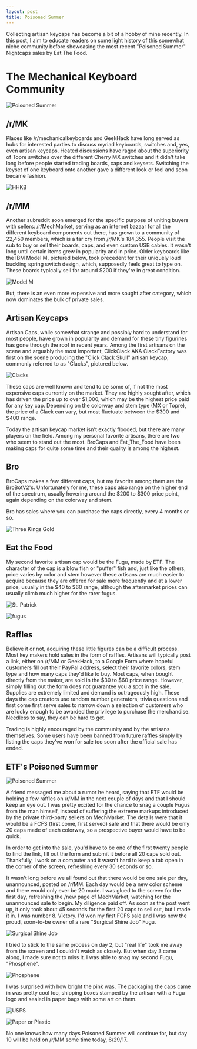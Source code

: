 ```yaml
---
layout: post
title: Poisoned Summer
---
```


Collecting artisan keycaps has become a bit of a hobby of mine recently. In this post, I aim to educate readers on some light history of this somewhat niche community before showcasing the most recent "Poisoned Summer" Nightcaps sales by Eat The Food.
<!--more-->
# The Mechanical Keyboard Community

![Poisoned Summer](http://i.imgur.com/pf5F64p.jpg)

## /r/MK
Places like /r/mechanicalkeyboards and GeekHack have long served as hubs for interested parties to discuss myriad keyboards, switches and, yes, even artisan keycaps. Heated discussions have raged about the superiority of Topre switches over the different Cherry MX switches and it didn't take long before people started trading boards, caps and keysets. Switching the keyset of one keyboard onto another gave a different look or feel and soon became fashion.

![HHKB](https://i.redd.it/hzmbats99acy.jpg)

## /r/MM
Another subreddit soon emerged for the specific purpose of uniting buyers with sellers: /r/MechMarket, serving as an internet bazaar for all the different keyboard components out there, has grown to a community of 22,450 members, which is a far cry from /r/MK's 184,355. People visit the sub to buy or sell their boards, caps, and even custom USB cables. It wasn't long until certain items grew in popularity and in price. Older keyboards like the IBM Model M, pictured below, took precedent for their uniquely loud buckling spring switch design, which, supposedly feels great to type on. These boards typically sell for around $200 if they're in great condition.

![Model M](https://steemitimages.com/DQmXBr8tV6SJ4NsbeYJsHira34AD1BYhaKWB3Ga1SfpkKTC/ModelM.jpg)

But, there is an even more expensive and more sought after category, which now dominates the bulk of private sales.

## Artisan Keycaps
Artisan Caps, while somewhat strange and possibly hard to understand for most people, have grown in popularity and demand for these tiny figurines has gone through the roof in recent years. Among the first artisans on the scene and arguably the most important, ClickClack AKA ClackFactory was first on the scene producing the "Click Clack Skull" artisan keycap, commonly referred to as "Clacks", pictured below.

![Clacks](https://steemitimages.com/DQmYjCCQvjezPZqjiApPk4rXBnX2NQfbo2gZr81Emhjahfv/clack6.jpg)

These caps are well known and tend to be some of, if not the most expensive caps currently on the market. They are highly sought after, which has driven the price up to over $1,000, which may be the highest price paid for any key cap. Depending on the colorway and stem type (MX or Topre), the price of a Clack can vary, but most fluctuate between the $300 and $400 range.

Today the artisan keycap market isn't exactly flooded, but there are many players on the field. Among my personal favorite artisans, there are two who seem to stand out the most. BroCaps and Eat_The_Food have been making caps for quite some time and their quality is among the highest.

## Bro
BroCaps makes a few different caps, but my favorite among them are the BroBotV2's. Unfortunately for me, these caps also range on the higher end of the spectrum, usually hovering around the $200 to $300 price point, again depending on the colorway and stem.

Bro has sales where you can purchase the caps directly, every 4 months or so.

![Three Kings Gold](https://steemitimages.com/DQmYsLCqhvCg7d3j2TWJRY8peUhVDcVGhPyxZkvFnXDMPSx/bbv2gold.jpg)

## Eat the Food
My second favorite artisan cap would be the Fugu, made by ETF. The character of the cap is a blow fish or "puffer" fish and, just like the others, price varies by color and stem however these artisans are much easier to acquire because they are offered for sale more frequently and at a lower price, usually in the $40 to $60 range, although the aftermarket prices can usually climb much higher for the rarer fugus.

![St. Patrick](https://steemitimages.com/DQmPm1YGkfAgsbDFjKe7hoMF5Kz96wnoWzVYDfnPoLQ4wok/fugu.jpg)

![fugus](http://i.imgur.com/MmqVRbD.jpg)

## Raffles
Believe it or not, acquiring these little figures can be a difficult process. Most key makers hold sales in the form of raffles. Artisans will typically post a link, either on /r/MM or GeekHack, to a Google Form where hopeful customers fill out their PayPal address, select their favorite colors, stem type and how many caps they'd like to buy. Most caps, when bought directly from the maker, are sold in the $30 to $60 price range. However, simply filling out the form does not guarantee you a spot in the sale. Supplies are extremely limited and demand is outrageously high. These days the cap creators use random number generators, trivia questions and first come first serve sales to narrow down a selection of customers who are lucky enough to be awarded the privilege to purchase the merchandise. Needless to say, they can be hard to get.

Trading is highly encouraged by the community and by the artisans themselves. Some users have been banned from future raffles simply by listing the caps they've won for sale too soon after the official sale has ended.

## ETF's Poisoned Summer

![Poisoned Summer](http://i.imgur.com/pf5F64p.jpg)

A friend messaged me about a rumor he heard, saying that ETF would be holding a few raffles on /r/MM in the next couple of days and that I should keep an eye out. I was pretty excited for the chance to snag a couple Fugus from the man himself, instead of suffering the extreme markups introduced by the private third-party sellers on MechMarket. The details were that it would be a FCFS (first come, first served) sale and that there would be only 20 caps made of each colorway, so a prospective buyer would have to be quick.

In order to get into the sale, you'd have to be one of the first twenty people to find the link, fill out the form and submit it before all 20 caps sold out. Thankfully, I work on a computer and it wasn't hard to keep a tab open in the corner of the screen, refreshing every 30 seconds or so.

It wasn't long before we all found out that there would be one sale per day, unannounced, posted on /r/MM. Each day would be a new color scheme and there would only ever be 20 made. I was glued to the screen for the first day, refreshing the /new page of MechMarket, watching for the unannounced sale to begin. My diligence paid off. As soon as the post went up, it only took about 45 seconds for the first 20 caps to sell out, but I made it in. I was number 8. Victory. I'd won my first FCFS sale and I was now the proud, soon-to-be owner of a rare "Surgical Shine Job" Fugu.

![Surgical Shine Job](http://i.imgur.com/auXxpIS.jpg)

I tried to stick to the same process on day 2, but "real life" took me away from the screen and I couldn't watch as closely. But when day 3 came along, I made sure not to miss it. I was able to snag my second Fugu, "Phosphene".

![Phosphene](http://i.imgur.com/tTarLRe.jpg)

I was surprised with how bright the pink was. The packaging the caps came in was pretty cool too, shipping boxes stamped by the artisan with a Fugu logo and sealed in paper bags with some art on them.

![USPS](http://i.imgur.com/TK60Yxe.jpg)

![Paper or Plastic](http://i.imgur.com/Re8xr3f.jpg)

No one knows how many days Poisoned Summer will continue for, but day 10 will be held on /r/MM some time today, 6/29/17.

